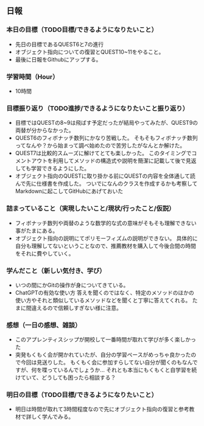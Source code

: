 ## 日報

### 本日の目標（TODO目標/できるようになりたいこと）
- 先日の目標であるQUEST6と7の進行
- オブジェクト指向についての復習とQUEST10~11をやること。
- 最後に日報をGithubにアップする。
### 学習時間（Hour）
- 10時間
### 目標振り返り（TODO進捗/できるようになりたいこと振り返り）
- 目標ではQUESTの8~9は飛ばす予定だったが結局やってみたが、QUEST9の両替が分からなかった。
- QUEST6のフィボナッチ数列にかなり苦戦した。
そもそもフィボナッチ数列ってなんや？から始まって調べ始めたので苦労したがなんとか解けた。
- QUEST7は比較的スムーズに解けてとても楽しかった。
このタイミングでコメントアウトを利用してメソッドの構造式や説明を簡潔に記載して後で見返しても学習できるようにした。
- オブジェクト指向のQUESTに取り掛かる前にQUESTの内容を全体通して読んで先に仕様書を作成した。
ついでになんのクラスを作成するかも考察してMarkdownに起こしてGitHubにあげておいた
### 詰まっていること（実現したいこと/現状/行ったこと/仮説）
- フィボナッチ数列や両替のような数学的な式の意味がそもそも理解できない事がたまにある。
- オブジェクト指向の説明にてポリモーフィズムの説明ができない。
具体的に自分も理解してないということなので、推薦教材を購入して今後合間の時間をそれに費やしていく。
### 学んだこと（新しい気付き、学び）
- いつの間にかGitの操作が身についてきている。
- ChatGPTの有効な使い方
答えを聞くのではなく、特定のメソッドのほかの使い方やそれと類似しているメソッドなどを聞くと丁寧に答えてくれる。
たまに間違えるので信頼しすぎない様に注意。
### 感想（一日の感想、雑談）
- このアプレンティスシップが開校して一番時間が取れて学びが多く楽しかった
- 突発もくもく会が開かれていたが、自分の学習ペースがめっちゃ良かったので今回は見送りした。
もくもく会に参加すらしてない自分が聞くのもなんですが、何を喋っているんでしょうか...
それとも本当にもくもくと自学習を続けていて、どうしても困ったら相談する？
### 明日の目標（TODO目標/できるようになりたいこと）
- 明日は時間が取れて3時間程度なので先にオブジェクト指向の復習と参考教材で詳しく学んでみる。
